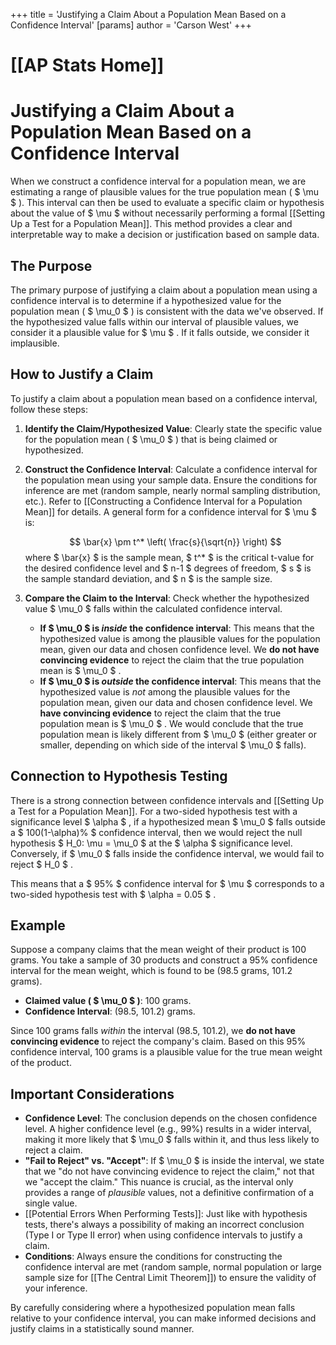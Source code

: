 +++
 title = 'Justifying a Claim About a Population Mean Based on a Confidence Interval'
[params]
	author = 'Carson West'
+++
# [[AP Stats Home]]
# Justifying a Claim About a Population Mean Based on a Confidence Interval

When we construct a confidence interval for a population mean, we are estimating a range of plausible values for the true population mean ( $ \mu $ ). This interval can then be used to evaluate a specific claim or hypothesis about the value of  $ \mu $  without necessarily performing a formal [[Setting Up a Test for a Population Mean]]. This method provides a clear and interpretable way to make a decision or justification based on sample data.

## The Purpose

The primary purpose of justifying a claim about a population mean using a confidence interval is to determine if a hypothesized value for the population mean ( $ \mu_0 $ ) is consistent with the data we've observed. If the hypothesized value falls within our interval of plausible values, we consider it a plausible value for  $ \mu $ . If it falls outside, we consider it implausible.

## How to Justify a Claim

To justify a claim about a population mean based on a confidence interval, follow these steps:

1.  **Identify the Claim/Hypothesized Value**: Clearly state the specific value for the population mean ( $ \mu_0 $ ) that is being claimed or hypothesized.
2.  **Construct the Confidence Interval**: Calculate a confidence interval for the population mean using your sample data. Ensure the conditions for inference are met (random sample, nearly normal sampling distribution, etc.). Refer to [[Constructing a Confidence Interval for a Population Mean]] for details. A general form for a confidence interval for  $ \mu $  is:

     $$      \bar{x} \pm t^* \left( \frac{s}{\sqrt{n}} \right)
     $$      where  $ \bar{x} $  is the sample mean,  $ t^* $  is the critical t-value for the desired confidence level and  $ n-1 $  degrees of freedom,  $ s $  is the sample standard deviation, and  $ n $  is the sample size.
3.  **Compare the Claim to the Interval**: Check whether the hypothesized value  $ \mu_0 $  falls within the calculated confidence interval.

    *   **If  $ \mu_0 $  is *inside* the confidence interval**: This means that the hypothesized value is among the plausible values for the population mean, given our data and chosen confidence level. We **do not have convincing evidence** to reject the claim that the true population mean is  $ \mu_0 $ .
    *   **If  $ \mu_0 $  is *outside* the confidence interval**: This means that the hypothesized value is *not* among the plausible values for the population mean, given our data and chosen confidence level. We **have convincing evidence** to reject the claim that the true population mean is  $ \mu_0 $ . We would conclude that the true population mean is likely different from  $ \mu_0 $  (either greater or smaller, depending on which side of the interval  $ \mu_0 $  falls).

## Connection to Hypothesis Testing

There is a strong connection between confidence intervals and [[Setting Up a Test for a Population Mean]]. For a two-sided hypothesis test with a significance level  $ \alpha $ , if a hypothesized mean  $ \mu_0 $  falls outside a  $ 100(1-\alpha)\% $  confidence interval, then we would reject the null hypothesis  $ H_0: \mu = \mu_0 $  at the  $ \alpha $  significance level. Conversely, if  $ \mu_0 $  falls inside the confidence interval, we would fail to reject  $ H_0 $ .

This means that a  $ 95\% $  confidence interval for  $ \mu $  corresponds to a two-sided hypothesis test with  $ \alpha = 0.05 $ .

## Example

Suppose a company claims that the mean weight of their product is 100 grams. You take a sample of 30 products and construct a 95% confidence interval for the mean weight, which is found to be (98.5 grams, 101.2 grams).

*   **Claimed value ( $ \mu_0 $ )**: 100 grams.
*   **Confidence Interval**: (98.5, 101.2) grams.

Since 100 grams falls *within* the interval (98.5, 101.2), we **do not have convincing evidence** to reject the company's claim. Based on this 95% confidence interval, 100 grams is a plausible value for the true mean weight of the product.

## Important Considerations

*   **Confidence Level**: The conclusion depends on the chosen confidence level. A higher confidence level (e.g., 99%) results in a wider interval, making it more likely that  $ \mu_0 $  falls within it, and thus less likely to reject a claim.
*   **"Fail to Reject" vs. "Accept"**: If  $ \mu_0 $  is inside the interval, we state that we "do not have convincing evidence to reject the claim," not that we "accept the claim." This nuance is crucial, as the interval only provides a range of *plausible* values, not a definitive confirmation of a single value.
*   [[Potential Errors When Performing Tests]]: Just like with hypothesis tests, there's always a possibility of making an incorrect conclusion (Type I or Type II error) when using confidence intervals to justify a claim.
*   **Conditions**: Always ensure the conditions for constructing the confidence interval are met (random sample, normal population or large sample size for [[The Central Limit Theorem]]) to ensure the validity of your inference.

By carefully considering where a hypothesized population mean falls relative to your confidence interval, you can make informed decisions and justify claims in a statistically sound manner.